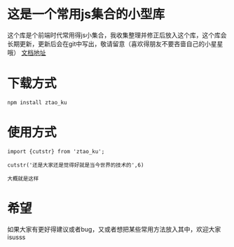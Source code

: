 # 这是一个常用js集合的小型库
这个库是个前端时代常用得js小集合，我收集整理并修正后放入这个库，这个库会长期更新，更新后会在git中写出，敬请留意（喜欢得朋友不要吝啬自己的小星星哦）
[文档地址](https://github.com/aiyuekuang/ztao_ku.wiki.git)

# 下载方式
    npm install ztao_ku

# 使用方式
    import {cutstr} from 'ztao_ku';
    
    cutstr('还是大家还是觉得好就是当今世界的技术的',6)
    
    大概就是这样
# 希望
如果大家有更好得建议或者bug，又或者想把某些常用方法放入其中，欢迎大家isusss